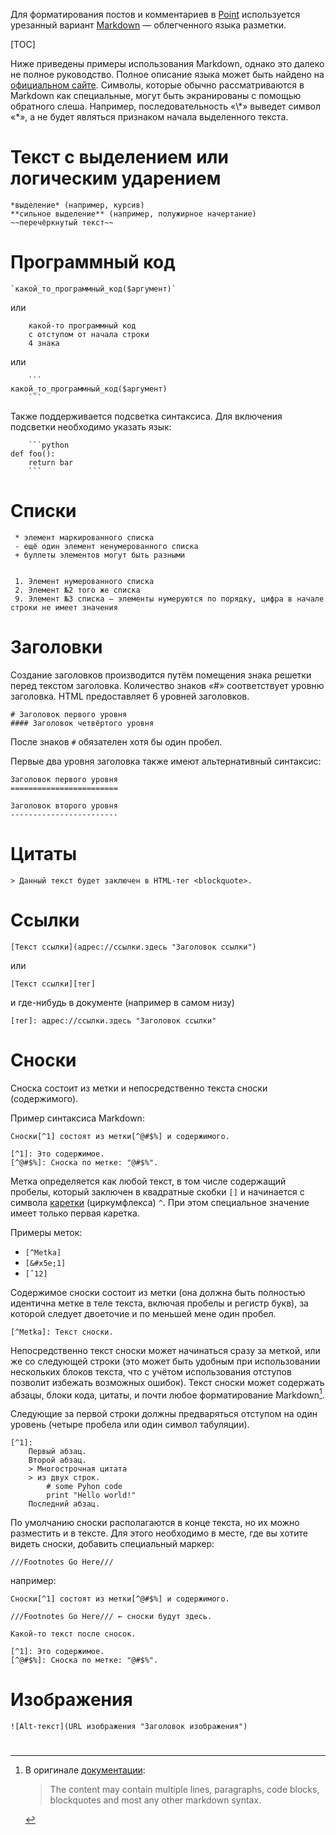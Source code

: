Для форматирования постов и комментариев в [Point](http://point.im/) используется урезанный вариант [Markdown](http://daringfireball.net/projects/markdown/syntax) — облегченного языка разметки.

[TOC]


Ниже приведены примеры использования Markdown, однако это далеко не полное руководство. Полное описание языка может быть найдено на [официальном сайте](http://daringfireball.net/projects/markdown/syntax).
Символы, которые обычно рассматриваются в Markdown как специальные, могут быть экранированы с помощью обратного слеша. Например, последовательность «\\\*» выведет символ «\*», а не будет являться признаком начала выделенного текста.

# Текст с выделением или логическим ударением

```
*выделение* (например, курсив)
**сильное выделение** (например, полужирное начертание)
~~перечёркнутый текст~~
```

# Программный код
```
`какой_то_программный_код($аргумент)`
```
или
```
    какой-то программный код
    с отступом от начала строки
    4 знака

```
или

~~~
    ```
какой_то_программный_код($аргумент)
    ```
~~~

Также поддерживается подсветка синтаксиса. Для включения подсветки необходимо указать язык:

~~~
    ```python
def foo():
    return bar
    ```
~~~

# Списки

```
 * элемент маркированного списка
 - ещё один элемент ненумерованного списка
 + буллеты элементов могут быть разными


 1. Элемент нумерованного списка
 2. Элемент №2 того же списка
 9. Элемент №3 списка — элементы нумеруются по порядку, цифра в начале строки не имеет значения
```

# Заголовки

Создание заголовков производится путём помещения знака решетки перед текстом заголовка. Количество знаков «#» соответствует уровню заголовка.
HTML предоставляет 6 уровней заголовков.


```
# Заголовок первого уровня
#### Заголовок четвёртого уровня
```

После знаков `#` обязателен хотя бы один пробел.

Первые два уровня заголовка также имеют альтернативный синтаксис:

```
Заголовок первого уровня
========================

Заголовок второго уровня
------------------------
```

# Цитаты

```
> Данный текст будет заключен в HTML-тег <blockquote>.
```

# Ссылки

```
[Текст ссылки](адрес://ссылки.здесь "Заголовок ссылки")
```

или

```
[Текст ссылки][тег]
```

и где-нибудь в документе (например в самом низу)

```
[тег]: адрес://ссылки.здесь "Заголовок ссылки"
```

# Сноски 
Сноска состоит из метки и непосредственно текста сноски (содержимого). 

Пример синтаксиса Markdown:

```
Сноски[^1] состоят из метки[^@#$%] и содержимого.

[^1]: Это содержимое.
[^@#$%]: Сноска по метке: "@#$%".
```

Метка определяется как любой текст, в том числе содержащий пробелы, который заключен в квадратные скобки `[]` и начинается с символа [каретки](https://en.wikipedia.org/w/index.php?title=Caret&oldid=669842540) (циркумфлекса) `^`. При этом специальное значение имеет только первая каретка.

Примеры меток:

* `[^Metka]`
* `[&#x5e;1]`
*  <code>[&circ;12]</code>

Содержимое сноски состоит из метки (она должна быть полностью идентична метке в теле текста, включая пробелы и регистр букв), за которой следует двоеточие и по меньшей мене один пробел. 

`[^Metka]: Текст сноски.`

Непосредственно текст сноски может начинаться сразу за меткой, или же со следующей строки (это может быть удобным при использовании нескольких блоков текста, что с учётом использования отступов позволит избежать возможных ошибок). Текст сноски может содержать абзацы, блоки кода, цитаты, и почти любое форматирование Markdown[^almost]. 

Следующие за первой строки должны предваряться отступом на один уровень (четыре пробела или один символ табуляции). 
```
[^1]: 
    Первый абзац.
    Второй абзац.
    > Многострочная цитата
    > из двух строк.
        # some Pyhon code
        print "Hello world!"
    Последний абзац.
```

По умолчанию сноски располагаются в конце текста, но их можно разместить и в тексте. Для этого необходимо в месте, где вы хотите видеть сноски, добавить специальный маркер:

    ///Footnotes Go Here///

например:

```
Сноски[^1] состоят из метки[^@#$%] и содержимого.

///Footnotes Go Here/// ← сноски будут здесь.

Какой-то текст после сносок.

[^1]: Это содержимое.
[^@#$%]: Сноска по метке: "@#$%".
```

[^almost]: В оригинале [документации](https://pythonhosted.org/Markdown/extensions/footnotes.html): 
    > The content may contain multiple lines, paragraphs, code blocks, blockquotes and most any other markdown syntax.

# Изображения
```
![Alt-текст](URL изображения "Заголовок изображения")
```

#  